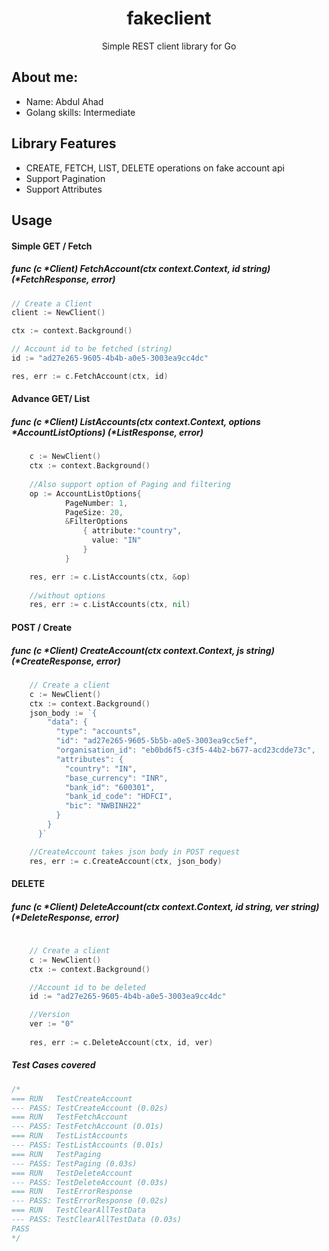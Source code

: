 <p align="center">
<h1 align="center">fakeclient</h1>
<p align="center">Simple REST client library for Go</p>

## About me:

  * Name: Abdul Ahad
  * Golang skills: Intermediate

## Library Features

  * CREATE, FETCH, LIST, DELETE operations on fake account api
  * Support Pagination
  * Support Attributes


## Usage

#### Simple GET / Fetch
##### func (c *Client) FetchAccount(ctx context.Context, id string) (*FetchResponse, error)
```go
// Create a Client
client := NewClient()

ctx := context.Background()

// Account id to be fetched (string)
id := "ad27e265-9605-4b4b-a0e5-3003ea9cc4dc"

res, err := c.FetchAccount(ctx, id)
```

#### Advance GET/ List
##### func (c *Client) ListAccounts(ctx context.Context, options *AccountListOptions) (*ListResponse, error)

```go
	c := NewClient()
    ctx := context.Background()
    
    //Also support option of Paging and filtering
    op := AccountListOptions{
            PageNumber: 1, 
            PageSize: 20, 
            &FilterOptions
                { attribute:"country",
                  value: "IN"  
                }
            }

    res, err := c.ListAccounts(ctx, &op)
    
    //without options
    res, err := c.ListAccounts(ctx, nil)
```

#### POST / Create
##### func (c *Client) CreateAccount(ctx context.Context, js string) (*CreateResponse, error)

```go
    // Create a client
    c := NewClient()
    ctx := context.Background()
    json_body := `{
		"data": {
		  "type": "accounts",
		  "id": "ad27e265-9605-5b5b-a0e5-3003ea9cc5ef",
		  "organisation_id": "eb0bd6f5-c3f5-44b2-b677-acd23cdde73c",
		  "attributes": {
			"country": "IN",
			"base_currency": "INR",
			"bank_id": "600301",
			"bank_id_code": "HDFCI",
			"bic": "NWBINH22"
		  }
		}
	  }`

	//CreateAccount takes json body in POST request
	res, err := c.CreateAccount(ctx, json_body)
```

#### DELETE
##### func (c *Client) DeleteAccount(ctx context.Context, id string, ver string) (*DeleteResponse, error)

```go
    
    // Create a client
    c := NewClient()
    ctx := context.Background()

    //Account id to be deleted
    id := "ad27e265-9605-4b4b-a0e5-3003ea9cc4dc"

    //Version
    ver := "0"  
    
	res, err := c.DeleteAccount(ctx, id, ver)
```

##### Test Cases covered
```go
/*
=== RUN   TestCreateAccount
--- PASS: TestCreateAccount (0.02s)
=== RUN   TestFetchAccount
--- PASS: TestFetchAccount (0.01s)
=== RUN   TestListAccounts
--- PASS: TestListAccounts (0.01s)
=== RUN   TestPaging
--- PASS: TestPaging (0.03s)
=== RUN   TestDeleteAccount
--- PASS: TestDeleteAccount (0.03s)
=== RUN   TestErrorResponse
--- PASS: TestErrorResponse (0.02s)
=== RUN   TestClearAllTestData
--- PASS: TestClearAllTestData (0.03s)
PASS
*/
```


